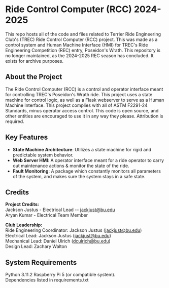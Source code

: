 # Ride Control Computer (RCC) 2024-2025
This repo hosts all of the code and files related to Terrier Ride Engineering Club's (TREC) Ride Control Computer (RCC) project. This was made as a control system and Human Machine Interface (HMI) for TREC's Ride Engineering Competition (REC) entry, Poseidon's Wrath. This repository is no longer maintained, as the 2024-2025 REC season has concluded. It exists for archive purposes. 

## About the Project
The Ride Control Computer (RCC) is a control and operator interface meant for controlling TREC's Poseidon's Wrath ride. This project uses a state machine for control logic, as well as a Flask webserver to serve as a Human Machine Interface. This project complies with all of ASTM F2291-24 Standards, minus operator access control. This code is open source, and other entities are encouraged to use it in any way they please. Attribution is required. 

## Key Features
- **State Machine Architecture**: Utilizes a state machine for rigid and predictable system behavior.
- **Web Server HMI**: A operator interface meant for a ride operator to carry out maintenance actions & monitor the state of the ride.
- **Fault Monitoring**: A package which constantly monitors all parameters of the system, and makes sure the system stays in a safe state.

## Credits
__Project Credits:__ <br>
Jackson Justus - Electrical Lead -- jackjust@bu.edu <br>
Aryan Kumar - Electrical Team Member <br>

__Club Leadership:__ <br>
Ride Engineering Coordinator: Jackson Justus (jackjust@bu.edu) <br>
Electrical Lead: Jackson Justus (jackjust@bu.edu) <br>
Mechanical Lead: Daniel Ulrich (dculrich@bu.edu) <br>
Design Lead: Zachary Walton <br>

## System Requirements <br>
Python 3.11.2
Raspberry Pi 5 (or compatible system). <br>
Dependencies listed in requirements.txt
